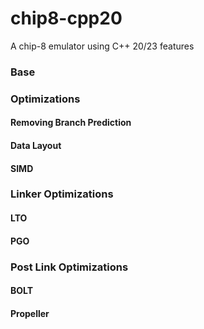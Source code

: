 # chip8-cpp20
A chip-8 emulator using C++ 20/23 features

### Base

### Optimizations

#### Removing Branch Prediction

#### Data Layout

#### SIMD

### Linker Optimizations

#### LTO

#### PGO

### Post Link Optimizations

#### BOLT

#### Propeller


